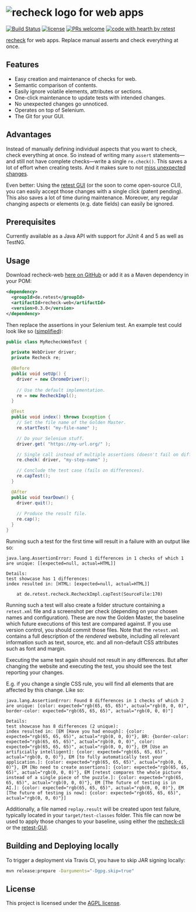 # ![recheck logo](https://user-images.githubusercontent.com/1871610/41766965-b69d46a2-7608-11e8-97b4-c6b0f047d455.png) for web apps

[![Build Status](https://travis-ci.com/retest/recheck-web.svg?branch=master)](https://travis-ci.com/retest/recheck-web)
[![license](https://img.shields.io/badge/license-AGPL-brightgreen.svg)](https://github.com/retest/recheck-web/blob/master/LICENSE)
[![PRs welcome](https://img.shields.io/badge/PRs-welcome-ff69b4.svg)](https://github.com/retest/recheck-web/issues?q=is%3Aissue+is%3Aopen+label%3A%22help+wanted%22)
[![code with hearth by retest](https://img.shields.io/badge/%3C%2F%3E%20with%20%E2%99%A5%20by-retest-C1D82F.svg)](https://retest.de/en/)

[recheck](https://github.com/retest/recheck) for web apps. Replace manual asserts and check everything at once.


## Features

* Easy creation and maintenance of checks for web.
* Semantic comparison of contents.
* Easily ignore volatile elements, attributes or sections.
* One-click maintenance to update tests with intended changes.
* No unexpected changes go unnoticed.
* Operates on top of Selenium.
* The Git for your GUI.


## Advantages

Instead of manually defining individual aspects that you want to check, check everything at once. So instead of writing many `assert` statements—and still not have complete checks—write a single `re.check()`. This saves a lot of effort when creating tests. And it makes sure to not [miss unexpected changes](https://hackernoon.com/assertions-considered-harmful-d3770d818054).

Even better: Using the [retest GUI](https://retest.de/en/) (or the soon to come open-source CLI), you can easily accept those changes with a single click (patent pending). This also saves a lot of time during maintenance. Moreover, any regular changing aspects or elements (e.g. date fields) can easily be ignored.


## Prerequisites

Currently available as a Java API with support for JUnit 4 and 5 as well as TestNG.


## Usage

Download recheck-web [here on GitHub](https://github.com/retest/recheck-web/releases/) or add it as a Maven dependency in your POM:

```xml
<dependency>
  <groupId>de.retest</groupId>
  <artifactId>recheck-web</artifactId>
  <version>0.3.0</version>
</dependency>
```

Then replace the assertions in your Selenium test. An example test could look like so ([simplified](https://github.com/retest/recheck-web/blob/master/src/test/java/de/retest/web/ShowcaseIT.java)):

```java
public class MyRecheckWebTest {

  private WebDriver driver;
  private Recheck re;

  @Before
  public void setUp() {
    driver = new ChromeDriver();
    
    // Use the default implementation.
    re = new RecheckImpl();
  }

  @Test
  public void index() throws Exception {
    // Set the file name of the Golden Master.
    re.startTest( "my-file-name" );

    // Do your Selenium stuff.
    driver.get( "https://my-url.org/" );

    // Single call instead of multiple assertions (doesn't fail on differences).
    re.check( driver, "my-step-name" );

    // Conclude the test case (fails on differences).
    re.capTest();
  }

  @After
  public void tearDown() {
    driver.quit();
    
    // Produce the result file.
    re.cap();
  }
}
```

Running such a test for the first time will result in a failure with an output like so:

```
java.lang.AssertionError: Found 1 differences in 1 checks of which 1 are unique: [[expected=null, actual=HTML]]

Details: 
test showcase has 1 differences: 
index resulted in: [HTML: [expected=null, actual=HTML]]

	at de.retest.recheck.RecheckImpl.capTest(SourceFile:170)
```

Running such a test will also create a folder structure containing a `retest.xml` file and a screenshot per check (depending on your chosen names and configuration). These are now the Golden Master, the baseline which future executions of this test are compared against. If you use version control, you should commit those files. Note that the `retest.xml` contains a full description of the _rendered_ website, including all relevant information such as text, source, etc. and all non-default CSS attributes such as font and margin.

Executing the same test again should not result in any differences. But after changing the website and executing the test, you should see the test reporting your changes.

E.g. if you change a single CSS rule, you will find all elements that are affected by this change. Like so:

```
java.lang.AssertionError: Found 8 differences in 1 checks of which 2 are unique: [color: expected="rgb(65, 65, 65)", actual="rgb(0, 0, 0)", border-color: expected="rgb(65, 65, 65)", actual="rgb(0, 0, 0)"]

Details: 
test showcase has 8 differences (2 unique): 
index resulted in: [EM [Have you had enough]: {color: expected="rgb(65, 65, 65)", actual="rgb(0, 0, 0)"}, BR: {border-color: expected="rgb(65, 65, 65)", actual="rgb(0, 0, 0)", color: expected="rgb(65, 65, 65)", actual="rgb(0, 0, 0)"}, EM [Use an artificially intelligent]: {color: expected="rgb(65, 65, 65)", actual="rgb(0, 0, 0)"}, EM [to fully automatically test your application.]: {color: expected="rgb(65, 65, 65)", actual="rgb(0, 0, 0)"}, EM [No need to create assertions]: {color: expected="rgb(65, 65, 65)", actual="rgb(0, 0, 0)"}, EM [retest compares the whole picture instead of a single piece of the puzzle.]: {color: expected="rgb(65, 65, 65)", actual="rgb(0, 0, 0)"}, EM [The future of testing is in AI.]: {color: expected="rgb(65, 65, 65)", actual="rgb(0, 0, 0)"}, EM [The future of testing is now]: {color: expected="rgb(65, 65, 65)", actual="rgb(0, 0, 0)"}]
```

Additionally, a file named `replay.result` will be created upon test failure, typically located in your `target/test-classes` folder. This file can now be used to apply those changes to your baseline, using either the [recheck-cli](https://github.com/retest/recheck-cli) or the [retest-GUI](http://retest.org).


## Building and Deploying locally

To trigger a deployment via Travis CI, you have to skip JAR signing locally:

```bash
mvn release:prepare -Darguments="-Dgpg.skip=true"
```


## License

This project is licensed under the [AGPL license](LICENSE).
